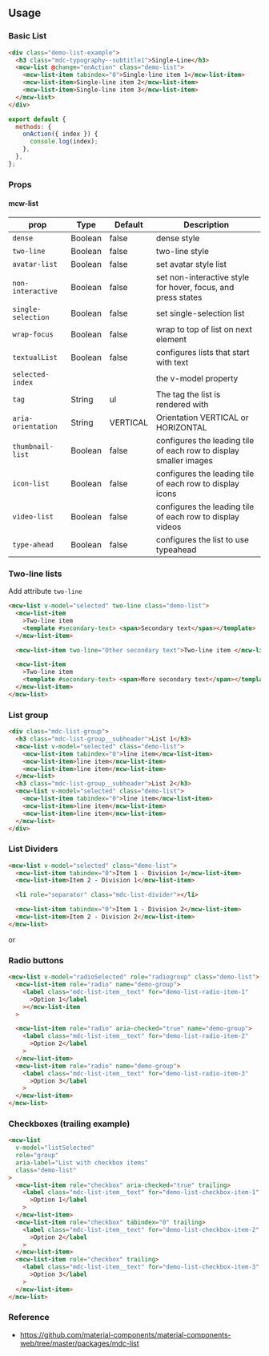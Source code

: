 ## Usage

### Basic List

```html
<div class="demo-list-example">
  <h3 class="mdc-typography--subtitle1">Single-Line</h3>
  <mcw-list @change="onAction" class="demo-list">
    <mcw-list-item tabindex="0">Single-line item 1</mcw-list-item>
    <mcw-list-item>Single-line item 2</mcw-list-item>
    <mcw-list-item>Single-line item 3</mcw-list-item>
  </mcw-list>
</div>
```

```javascript
export default {
  methods: {
    onAction({ index }) {
      console.log(index);
    },
  },
};
```

### Props

#### mcw-list

| prop               | Type    | Default  | Description                                                       |
| ------------------ | ------- | -------- | ----------------------------------------------------------------- |
| `dense`            | Boolean | false    | dense style                                                       |
| `two-line`         | Boolean | false    | two-line style                                                    |
| `avatar-list`      | Boolean | false    | set avatar style list                                             |
| `non-interactive`  | Boolean | false    | set non-interactive style for hover, focus, and press states      |
| `single-selection` | Boolean | false    | set single-selection list                                         |
| `wrap-focus`       | Boolean | false    | wrap to top of list on next element                               |
| `textualList`      | Boolean | false    | configures lists that start with text                             |
| `selected-index`   |         |          | the v-model property                                              |
| `tag`              | String  | ul       | The tag the list is rendered with                                 |
| `aria-orientation` | String  | VERTICAL | Orientation VERTICAL or HORIZONTAL                                |
| `thumbnail-list`   | Boolean | false    | configures the leading tile of each row to display smaller images |
| `icon-list`        | Boolean | false    | configures the leading tile of each row to display icons          |
| `video-list`       | Boolean | false    | configures the leading tile of each row to display videos         |
| `type-ahead`       | Boolean | false    | configures the list to use typeahead                              |

### Two-line lists

Add attribute `two-line`

```html
<mcw-list v-model="selected" two-line class="demo-list">
  <mcw-list-item
    >Two-line item
    <template #secondary-text> <span>Secondary text</span></template>
  </mcw-list-item>

  <mcw-list-item two-line="Other secondary text">Two-line item </mcw-list-item>

  <mcw-list-item
    >Two-line item
    <template #secondary-text> <span>More secondary text</span></template>
  </mcw-list-item>
</mcw-list>
```

### List group

```html
<div class="mdc-list-group">
  <h3 class="mdc-list-group__subheader">List 1</h3>
  <mcw-list v-model="selected" class="demo-list">
    <mcw-list-item tabindex="0">line item</mcw-list-item>
    <mcw-list-item>line item</mcw-list-item>
    <mcw-list-item>line item</mcw-list-item>
  </mcw-list>
  <h3 class="mdc-list-group__subheader">List 2</h3>
  <mcw-list v-model="selected" class="demo-list">
    <mcw-list-item tabindex="0">line item</mcw-list-item>
    <mcw-list-item>line item</mcw-list-item>
    <mcw-list-item>line item</mcw-list-item>
  </mcw-list>
</div>
```

### List Dividers

```html
<mcw-list v-model="selected" class="demo-list">
  <mcw-list-item tabindex="0">Item 1 - Division 1</mcw-list-item>
  <mcw-list-item>Item 2 - Division 1</mcw-list-item>

  <li role="separator" class="mdc-list-divider"></li>

  <mcw-list-item tabindex="0">Item 1 - Division 2</mcw-list-item>
  <mcw-list-item>Item 2 - Division 2</mcw-list-item>
</mcw-list>
```

or

### Radio buttons

```html
<mcw-list v-model="radioSelected" role="radiogroup" class="demo-list">
  <mcw-list-item role="radio" name="demo-group">
    <label class="mdc-list-item__text" for="demo-list-radio-item-1"
      >Option 1</label
    ></mcw-list-item
  >

  <mcw-list-item role="radio" aria-checked="true" name="demo-group">
    <label class="mdc-list-item__text" for="demo-list-radio-item-2"
      >Option 2</label
    >
  </mcw-list-item>
  <mcw-list-item role="radio" name="demo-group">
    <label class="mdc-list-item__text" for="demo-list-radio-item-3"
      >Option 3</label
    >
  </mcw-list-item>
</mcw-list>
```

### Checkboxes (trailing example)

```html
<mcw-list
  v-model="listSelected"
  role="group"
  aria-label="List with checkbox items"
  class="demo-list"
>
  <mcw-list-item role="checkbox" aria-checked="true" trailing>
    <label class="mdc-list-item__text" for="demo-list-checkbox-item-1"
      >Option 1</label
    >
  </mcw-list-item>
  <mcw-list-item role="checkbox" tabindex="0" trailing>
    <label class="mdc-list-item__text" for="demo-list-checkbox-item-2"
      >Option 2</label
    >
  </mcw-list-item>
  <mcw-list-item role="checkbox" trailing>
    <label class="mdc-list-item__text" for="demo-list-checkbox-item-3"
      >Option 3</label
    >
  </mcw-list-item>
</mcw-list>
```

### Reference

- <https://github.com/material-components/material-components-web/tree/master/packages/mdc-list>
